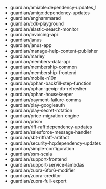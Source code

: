 - guardian/amiable:dependency-updates_1
- guardian/amigo:dependency-updates
- guardian/anghammarad
- guardian/cdk-playground
- guardian/elastic-search-monitor
- guardian/invoicing-api
- guardian/janus
- guardian/janus-app
- guardian/manage-help-content-publisher
- guardian/marley
- guardian/members-data-api
- guardian/membership-common
- guardian/membership-frontend
- guardian/mobile-n10n
- guardian/ophan-backfill-step-function
- guardian/ophan-geoip-db-refresher
- guardian/ophan-housekeeper
- guardian/payment-failure-comms
- guardian/play-googleauth
- guardian/play-secret-rotation
- guardian/price-migration-engine
- guardian/prism
- guardian/riff-raff:dependency-updates
- guardian/salesforce-message-handler
- guardian/sbt-riffraff-artifact
- guardian/security-hq:dependency-updates
- guardian/simple-configuration
- guardian/ssm-scala
- guardian/support-frontend
- guardian/support-service-lambdas
- guardian/zuora-6for6-modifier
- guardian/zuora-creditor
- guardian/zuora-full-export

